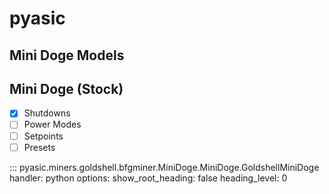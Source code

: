 # pyasic
## Mini Doge Models

## Mini Doge (Stock)

- [x] Shutdowns
- [ ] Power Modes
- [ ] Setpoints
- [ ] Presets

::: pyasic.miners.goldshell.bfgminer.MiniDoge.MiniDoge.GoldshellMiniDoge
    handler: python
    options:
        show_root_heading: false
        heading_level: 0


